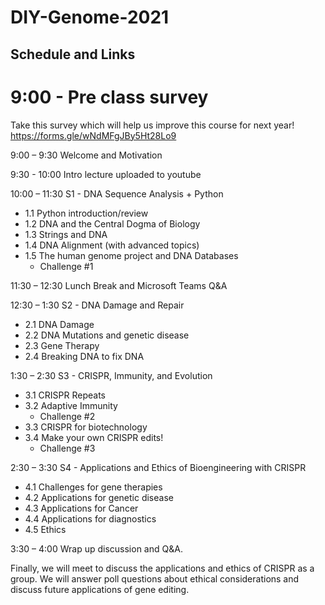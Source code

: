 # DIY-Genome-2021

## Schedule and Links

# 9:00 - Pre class survey
Take this survey which will help us improve this course for next year!
https://forms.gle/wNdMFgJBy5Ht28Lo9

9:00 – 9:30 Welcome and Motivation 
<insert Teams link>
  
9:30 - 10:00 Intro lecture uploaded to youtube
<insert youtube link>
  
10:00 – 11:30 
S1 - DNA Sequence Analysis + Python

* 1.1 Python introduction/review
* 1.2 DNA and the Central Dogma of Biology
* 1.3 Strings and DNA
* 1.4 DNA Alignment (with advanced topics)
* 1.5 The human genome project and DNA Databases
  * Challenge #1
  

11:30 – 12:30 Lunch Break and Microsoft Teams Q&A
<insert Teams link>
  
12:30 – 1:30 
S2 - DNA Damage and Repair
* 2.1 DNA Damage
* 2.2 DNA Mutations and genetic disease
* 2.3 Gene Therapy
* 2.4 Breaking DNA to fix DNA
  
1:30 – 2:30 
S3 - CRISPR, Immunity, and Evolution
* 3.1 CRISPR Repeats
* 3.2 Adaptive Immunity
  * Challenge #2 
* 3.3 CRISPR for biotechnology
* 3.4 Make your own CRISPR edits!
  * Challenge #3
  
2:30 – 3:30 
S4 - Applications and Ethics of Bioengineering with CRISPR
  
* 4.1 Challenges for gene therapies
* 4.2 Applications for genetic disease
* 4.3 Applications for Cancer
* 4.4 Applications for diagnostics
* 4.5 Ethics
  
3:30 – 4:00 Wrap up discussion and Q&A.
<insert zoom link>
  
Finally, we will meet to discuss the applications and ethics of CRISPR as a group. We will answer poll questions about ethical considerations and discuss future applications of gene editing. 

